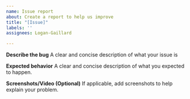 ```yaml
---
name: Issue report
about: Create a report to help us improve
title: "[Issue]"
labels: ''
assignees: Logan-Gaillard

---
```


**Describe the bug**
A clear and concise description of what your issue is

**Expected behavior**
A clear and concise description of what you expected to happen.

**Screenshots/Video (Optional)**
If applicable, add screenshots to help explain your problem.
